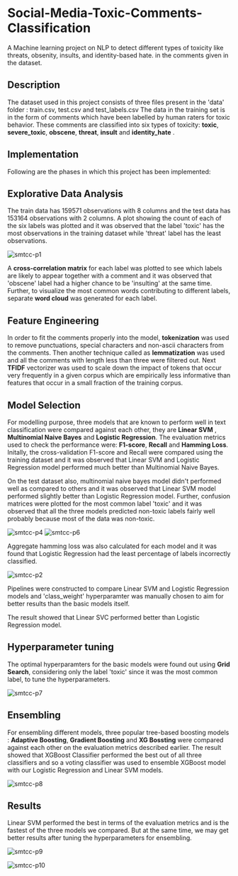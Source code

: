 # Social-Media-Toxic-Comments-Classification
A Machine learning project on NLP to detect different types of toxicity like threats, obsenity, insults, and identity-based hate. in the comments given in the dataset.

## Description
The dataset used in this project consists of three files present in the 'data' folder : train.csv, test.csv and test_labels.csv
The data in the training set is in the form of comments which have been labelled by human raters for toxic behavior. These comments are classified into six types of toxicity: **toxic**, **severe_toxic**, **obscene**, **threat**, **insult** and **identity_hate** .

## Implementation

Following are the phases in which this project has been implemented:

## Explorative Data Analysis

The train data has 159571 observations with 8 columns and the test data has 153164 observations with 2 columns. A plot showing the count of each of the six labels was plotted and it was observed that the label 'toxic' has the most observations in the training dataset while 'threat' label has the least observations.

![smtcc-p1](https://user-images.githubusercontent.com/104520126/166691347-d289bf6c-5463-4f33-ae57-afa787c464b3.jpg)
 
 A **cross-correlation matrix** for each label was plotted to see which labels are likely to appear together with a comment and it was observed that 'obscene' label had a higher chance to be 'insulting' at the same time.
Further, to visualize the most common words contributing to different labels, separate **word cloud** was generated for each label.

## Feature Engineering

In order to fit the comments properly into the model, **tokenization** was used to remove punctuations, special characters and non-ascii characters from the comments. Then  another technique called as **lemmatization** was used and all the comments with length less than three were filtered out. Next **TFIDF** vectorizer was used to scale down the impact of tokens that occur very frequently in a given corpus which are empirically less informative than features that occur in a small fraction of the training corpus.

## Model Selection

For modelling purpose, three models that are known to perform well in text classification were compared against each other, they are **Linear SVM** , **Multinomial Naive Bayes** and **Logistic Regression**. The evaluation metrics used to check the performance were: **F1-score**, **Recall** and **Hamming Loss**.
Initally, the cross-validation F1-score and Recall were compared using the training dataset and it was observed that Linear SVM and Logistic Regression model performed much better than Multinomial Naive Bayes.

On the test dataset also, multinomial naive bayes model didn't performed well as compared to others and it was observed that Linear SVM model performed slightly better than Logistic Regression model. Further, confusion matrices were plotted for the most common label 'toxic' and it was observed that all the three models predicted non-toxic labels fairly well probably because most of the data was non-toxic.

![smtcc-p4](https://user-images.githubusercontent.com/104520126/166706575-504758b6-faac-4a30-92ab-46fb437a558c.jpg)
![smtcc-p6](https://user-images.githubusercontent.com/104520126/166706595-30c1d57e-c543-4686-ad4d-55ee51481d25.jpg)

Aggregate hamming loss was also calculated for each model and it was found that Logistic Regression had the least percentage of labels incorrectly classified.

![smtcc-p2](https://user-images.githubusercontent.com/104520126/166707824-ab55deac-9d75-45cb-a356-3d737ae34c07.jpg)

Pipelines were constructed to compare Linear SVM and Logistic Regression models and 'class_weight' hyperparamter was manually chosen to aim for better results than the basic models itself.

The result showed that Linear SVC performed better than Logistic Regression model. 

## Hyperparameter tuning

The optimal hyperparamters for the basic models were found out using **Grid Search**, considering only the label 'toxic' since it was the most common label, to tune the hyperparameters.

![smtcc-p7](https://user-images.githubusercontent.com/104520126/166707410-37217afd-97d8-4575-b579-30c756ad7eb2.jpg)

## Ensembling

For ensembling different models, three popular tree-based boosting models : **Adaptive Boosting**, **Gradient Boosting** and **XG Bossting** were compared against each other on the evaluation metrics described earlier. The result showed that XGBoost Classifier performed the best out of all three classifiers and so a voting classifier was used to ensemble XGBoost model with our Logistic Regression and Linear SVM models.

![smtcc-p8](https://user-images.githubusercontent.com/104520126/166720749-14edec44-405c-4d79-9c2f-41bb9aa739d4.jpg)

## Results

Linear SVM performed the best in terms of the evaluation metrics and is the fastest of the three models we compared. But at the same time, we may get better results after tuning the hyperparameters for ensembling.

![smtcc-p9](https://user-images.githubusercontent.com/104520126/166722107-16380b15-bb28-4c92-8086-1ee046fc1cc1.jpg)

![smtcc-p10](https://user-images.githubusercontent.com/104520126/166722200-ac6b4aa8-b90f-4f19-8c18-c0276f543203.jpg)


